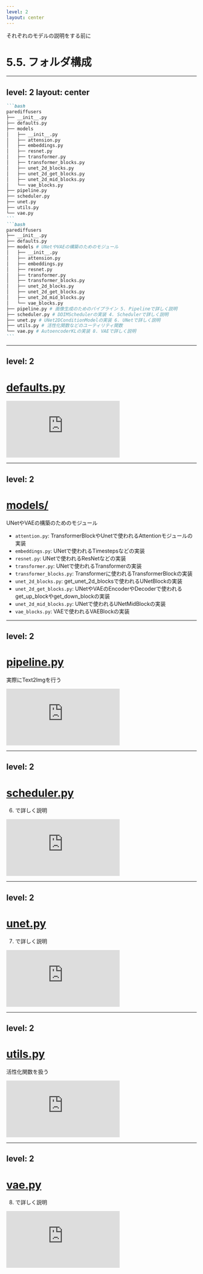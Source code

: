 ```yaml
---
level: 2
layout: center
---
```


それぞれのモデルの説明をする前に

# 5.5. フォルダ構成

---
level: 2
layout: center
---

<!-- apply style to children -->
````md magic-move { style: '--slidev-code-font-size: 1.1rem; --slidev-code-line-height: 1.5;' }
```bash
parediffusers
├── __init__.py
├── defaults.py
├── models
│   ├── __init__.py
│   ├── attension.py
│   ├── embeddings.py
│   ├── resnet.py
│   ├── transformer.py
│   ├── transformer_blocks.py
│   ├── unet_2d_blocks.py
│   ├── unet_2d_get_blocks.py
│   ├── unet_2d_mid_blocks.py
│   └── vae_blocks.py
├── pipeline.py
├── scheduler.py
├── unet.py
├── utils.py
└── vae.py
```
```bash
parediffusers
├── __init__.py 
├── defaults.py
├── models # UNetやVAEの構築のためのモジュール
│   ├── __init__.py
│   ├── attension.py
│   ├── embeddings.py
│   ├── resnet.py
│   ├── transformer.py
│   ├── transformer_blocks.py
│   ├── unet_2d_blocks.py
│   ├── unet_2d_get_blocks.py
│   ├── unet_2d_mid_blocks.py
│   └── vae_blocks.py
├── pipeline.py # 画像生成のためのパイプライン 5. Pipelineで詳しく説明
├── scheduler.py # DDIMSchedulerの実装 4. Schedulerで詳しく説明
├── unet.py # UNet2DConditionModelの実装 6. UNetで詳しく説明
├── utils.py # 活性化関数などのユーティリティ関数
└── vae.py # AutoencoderKLの実装 8. VAEで詳しく説明
```
````

---
level: 2
---

# <span class="text-3xl">[<mdi-github-circle />defaults.py](https://github.com/masaishi/parediffusers/blob/main/src/parediffusers/defaults.py)</span>

<iframe frameborder="0" scrolling="yes" class="overflow-scroll iframe-full-code" allow="clipboard-write" src="https://emgithub.com/iframe.html?target=https%3A%2F%2Fgithub.com%2Fmasaishi%2Fparediffusers%2Fblob%2Fmain%2Fsrc%2Fparediffusers%2Fdefaults.py&style=github&type=code&showBorder=on&showLineNumbers=on&showFileMeta=on&showFullPath=on&showCopy=on"></iframe>

---
level: 2
---

# <span class="text-3xl">[<mdi-github-circle />models/](https://github.com/masaishi/parediffusers/tree/main/src/parediffusers/models)</span>
UNetやVAEの構築のためのモジュール

- `attention.py`: TransformerBlockやUnetで使われるAttentionモジュールの実装
- `embeddings.py`: UNetで使われるTimestepsなどの実装
- `resnet.py`: UNetで使われるResNetなどの実装
- `transformer.py`: UNetで使われるTransformerの実装
- `transformer_blocks.py`: Transformerに使われるTransformerBlockの実装
- `unet_2d_blocks.py`: get_unet_2d_blocksで使われるUNetBlockの実装
- `unet_2d_get_blocks.py`: UNetやVAEのEncoderやDecoderで使われるget_up_blockやget_down_blockの実装
- `unet_2d_mid_blocks.py`: UNetで使われるUNetMidBlockの実装
- `vae_blocks.py`: VAEで使われるVAEBlockの実装

---
level: 2
---

# <span class="text-3xl">[<mdi-github-circle />pipeline.py](https://github.com/masaishi/parediffusers/blob/main/src/parediffusers/pipeline.py)</span>
実際にText2Imgを行う

<iframe frameborder="0" scrolling="yes" class="overflow-scroll iframe-full-code" allow="clipboard-write" src="https://emgithub.com/iframe.html?target=https%3A%2F%2Fgithub.com%2Fmasaishi%2Fparediffusers%2Fblob%2Fmain%2Fsrc%2Fparediffusers%2Fpipeline.py&style=github&type=code&showBorder=on&showLineNumbers=on&showFileMeta=on&showFullPath=on&showCopy=on"></iframe>

---
level: 2
---

# <span class="text-3xl">[<mdi-github-circle />scheduler.py](https://github.com/masaishi/parediffusers/blob/main/src/parediffusers/scheduler.py)</span>
6. で詳しく説明

<iframe frameborder="0" scrolling="yes" class="overflow-scroll iframe-full-code" allow="clipboard-write" src="https://emgithub.com/iframe.html?target=https%3A%2F%2Fgithub.com%2Fmasaishi%2Fparediffusers%2Fblob%2Fmain%2Fsrc%2Fparediffusers%2Fscheduler.py&style=github&type=code&showBorder=on&showLineNumbers=on&showFileMeta=on&showFullPath=on&showCopy=on"></iframe>

---
level: 2
---

# <span class="text-3xl">[<mdi-github-circle />unet.py](https://github.com/masaishi/parediffusers/blob/main/src/parediffusers/unet.py)</span>
7. で詳しく説明

<iframe frameborder="0" scrolling="yes" class="overflow-scroll iframe-full-code" allow="clipboard-write" src="https://emgithub.com/iframe.html?target=https%3A%2F%2Fgithub.com%2Fmasaishi%2Fparediffusers%2Fblob%2Fmain%2Fsrc%2Fparediffusers%2Funet.py&style=github&type=code&showBorder=on&showLineNumbers=on&showFileMeta=on&showFullPath=on&showCopy=on"></iframe>

---
level: 2
---

# <span class="text-3xl">[<mdi-github-circle />utils.py](https://github.com/masaishi/parediffusers/blob/main/src/parediffusers/utils.py)</span>
活性化関数を扱う

<iframe frameborder="0" scrolling="yes" class="overflow-scroll iframe-full-code" allow="clipboard-write" src="https://emgithub.com/iframe.html?target=https%3A%2F%2Fgithub.com%2Fmasaishi%2Fparediffusers%2Fblob%2Fmain%2Fsrc%2Fparediffusers%2Futils.py&style=github&type=code&showBorder=on&showLineNumbers=on&showFileMeta=on&showFullPath=on&showCopy=on"></iframe>

---
level: 2
---

# <span class="text-3xl">[<mdi-github-circle />vae.py](https://github.com/masaishi/parediffusers/blob/main/src/parediffusers/vae.py)</span>
8. で詳しく説明

<iframe frameborder="0" scrolling="yes" class="overflow-scroll iframe-full-code" allow="clipboard-write" src="https://emgithub.com/iframe.html?target=https%3A%2F%2Fgithub.com%2Fmasaishi%2Fparediffusers%2Fblob%2Fmain%2Fsrc%2Fparediffusers%2Fvae.py&style=github&type=code&showBorder=on&showLineNumbers=on&showFileMeta=on&showFullPath=on&showCopy=on"></iframe>

